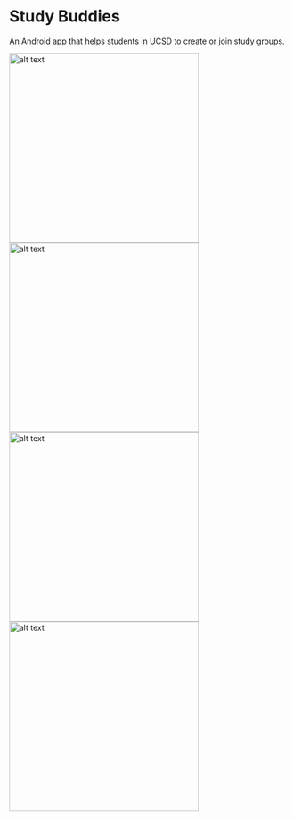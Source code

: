 

# Study Buddies
An Android app that helps students in UCSD to create or join study groups.


<img src="https://github.com/arieeel1110/Study-Buddies/blob/master/image/4.pic.jpg" alt="alt text" width="340">         
<img src="https://github.com/arieeel1110/Study-Buddies/blob/master/image/1.pic.jpg" alt="alt text" width="340">
<img src="https://github.com/arieeel1110/Study-Buddies/blob/master/image/2.pic.jpg" alt="alt text" width="340">         
<img src="https://github.com/arieeel1110/Study-Buddies/blob/master/image/3.pic.jpg" alt="alt text" width="340">

